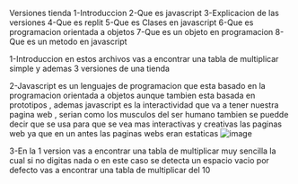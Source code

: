 Versiones tienda
1-Introduccion
2-Que es javascript
3-Explicacion de las versiones 
4-Que es replit
5-Que es Clases en javascript
6-Que es programacion orientada a objetos
7-Que es un objeto en programacion
8-Que es un metodo en javascript

1-Introduccion en estos archivos vas a encontrar una tabla de multiplicar simple y ademas 3 versiones de una tienda 


2-Javascript es un lenguajes de programacion que esta basado en la programacion orientada a objetos aunque tambien esta basada en prototipos , ademas javascript es la interactividad que va a tener nuestra pagina web , serian como los musculos del ser humano tambien se puedde decir que se usa para que se vea mas interactivas y creativas las paginas web ya que en un antes las paginas webs eran estaticas
![image](https://user-images.githubusercontent.com/101758506/176754146-314448cd-76f9-4f5d-abf4-4b30c6c59e0c.png)


3-En la 1 version vas a encontrar una tabla de multiplicar muy sencilla la cual si no digitas nada o en este caso se detecta un espacio vacio por defecto vas a encontrar una tabla de multiplicar del 10 
